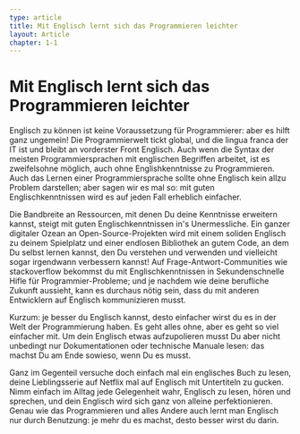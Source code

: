 ```yaml
---
type: article
title: Mit Englisch lernt sich das Programmieren leichter
layout: Article
chapter: 1-1
---
```


# Mit Englisch lernt sich das Programmieren leichter

Englisch zu können ist keine Voraussetzung für Programmierer: aber es hilft ganz ungemein! Die Programmierwelt tickt global, und die lingua franca der IT ist und bleibt an vorderster Front Englisch. Auch wenn die Syntax der meisten Programmiersprachen mit englischen Begriffen arbeitet, ist es zweifelsohne möglich, auch ohne Englishkenntnisse zu Programmieren. Auch das Lernen einer Programmiersprache sollte ohne Englisch kein allzu Problem darstellen; aber sagen wir es mal so: mit guten Englischkenntnissen wird es auf jeden Fall erheblich einfacher.

Die Bandbreite an Ressourcen, mit denen Du deine Kenntnisse erweitern kannst, steigt mit guten Englischkenntnissen in's Unermessliche. Ein ganzer digitaler Ozean an Open-Source-Projekten wird mit einem soliden Englisch zu deinem Spielplatz und einer endlosen Bibliothek an gutem Code, an dem Du selbst lernen kannst, den Du verstehen und verwenden und vielleicht sogar irgendwann verbessern kannst! Auf Frage-Antwort-Communities wie stackoverflow bekommst du mit Englischkenntnissen in Sekundenschnelle Hifle für Programmier-Probleme; und je nachdem wie deine berufliche Zukunft aussieht, kann es durchaus nötig sein, dass du mit anderen Entwicklern auf Englisch kommunizieren musst.

Kurzum: je besser du Englisch kannst, desto einfacher wirst du es in der Welt der Programmierung haben. Es geht alles ohne, aber es geht so viel einfacher mit. Um dein Englisch etwas aufzupolieren musst Du aber nicht unbedingt nur Dokumentationen oder technische Manuale lesen: das machst Du am Ende sowieso, wenn Du es musst.

Ganz im Gegenteil versuche doch einfach mal ein englisches Buch zu lesen, deine Lieblingsserie auf Netflix mal auf Englisch mit Untertiteln zu gucken. Nimm einfach im Alltag jede Gelegenheit wahr, Englisch zu lesen, hören und sprechen, und dein Englisch wird sich ganz von alleine perfektionieren. Genau wie das Programmieren und alles Andere auch lernt man Englisch nur durch Benutzung: je mehr du es machst, desto besser wirst du darin.
